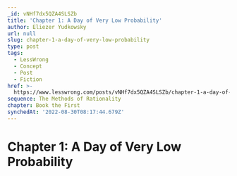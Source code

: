 ```yaml
---
_id: vNHf7dx5QZA4SLSZb
title: 'Chapter 1: A Day of Very Low Probability'
author: Eliezer Yudkowsky
url: null
slug: chapter-1-a-day-of-very-low-probability
type: post
tags:
  - LessWrong
  - Concept
  - Post
  - Fiction
href: >-
  https://www.lesswrong.com/posts/vNHf7dx5QZA4SLSZb/chapter-1-a-day-of-very-low-probability
sequence: The Methods of Rationality
chapter: Book the First
synchedAt: '2022-08-30T08:17:44.679Z'
---
```

# Chapter 1: A Day of Very Low Probability

